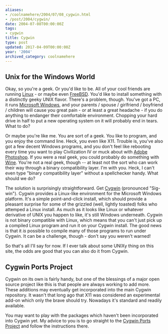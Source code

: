 ```yaml
---
aliases:
- /coolnamehere/2004/07/08_cygwin.html
- /post/2004/cygwin/
date: 2004-07-08T00:00:00Z
tags:
- cygwin
title: Cygwin
type: post
updated: 2017-04-09T00:00:00Z
year: '2004'
archived_category: coolnamehere
---
```

<!--more-->

## Unix for the Windows World

Okay, so you're a geek. Or you'd like to be. All of your cool friends are 
running [Linux](http://www.linux.org/) - or maybe even 
[FreeBSD](http://www.freebsd.org/). You'd like to install something with a 
distinctly geeky UNIX flavor. There's a problem, though.  You've got a PC, it 
runs [Microsoft Windows][], and your parents / spouse / 
girlfriend / boyfriend / children will cause you great pain - or at least a 
great headache - if you do anything to endanger their comfortable environment. 
Chopping your hard drive in half to put a new operating system on it will 
probably end in tears. What to do?

[Microsoft Windows]: https://www.microsoft.com/en-us/windows

Or maybe you're like me. You are sort of a geek. You like to program, and you 
enjoy the command line. Heck, you even like X11. Trouble is, you've also got a 
few decent Windows programs, and you don't feel like rebooting every time you 
want to play Civilization IV or muck about with [Adobe 
Photoshop](http://www.adobe.com/products/photoshop/main.html). If you were a 
real geek, you could probably do something with [Wine](http://winehq.com/). 
You're not a real geek, though -- at least not the sort who can work their way 
through a binary compatibility layer. I'm with you. Heck, I can't even type 
"binary compatibility layer" without a spellchecker handy. What should we do?

The solution is surprisingly straightforward. Get [Cygwin](http://www.cygwin.com/)
(pronounced "Sig-win").  Cygwin provides a Linux-like environment for the 
Microsoft Windows platform.  It's a simple point-and-click install, which 
should provide a pleasant surprise for some of the grizzled (well, lightly 
toasted) folks who attemped a Linux install. As much as it looks like Linux or 
whatever derivative of UNIX you happen to like, it's still Windows underneath. 
Cygwin is not binary compatible with Linux, which means that you can't just 
pick up a compiled Linux program and run it on your Cygwin install. The good 
news is that it *is* possible to compile many of those programs to run under 
Cygwin. It can be a challenge, though - don't say you weren't warned!

So that's all I'll say for now. If I ever talk about some UNIXy thing on this 
site, the odds are good that you can also do it from Cygwin.

## Cygwin Ports Project

Cygwin on its own is fairly handy, but one of the blessings of a major open 
source project like this is that people are always working to add more. 
These additions may eventually get incorporated into the main Cygwin 
repository. It wasn't that long ago that X11 was considered an experimental 
add-on which only the brave should try. Nowadays it's standard and readily 
available.

You may want to play with the packages which haven't been incorporated into 
Cygwin yet. My advice to you is to go straight to the [Cygwin Ports 
Project][] and follow the instructions there.

[Cygwin Ports Project]: http://cygwinports.org/
